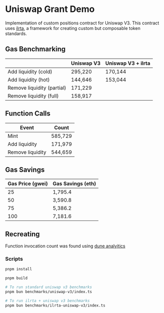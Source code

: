 # Uniswap Grant Demo

Implementation of custom positions contract for Uniswap V3. This contract uses [ilrta](https://github.com/kyscott18/ilrta), a framework for creating custom but composable token standards.

## Gas Benchmarking

|                          | Uniswap V3|Uniswap V3 + ilrta|
|--------------------------|-----------|------------------|
|Add liquidity (cold)      |    295,220|           170,144|
|Add liquidity (hot)       |    144,646|           153,044|
|Remove liquidity (partial)|    171,229|                  |
|Remove liquidity (full)   |    158,917|                  |

## Function Calls

|Event            |   Count|
|-----------------|--------|
|Mint             | 585,729|
|Add liquidity    | 171,979|
|Remove liquidity | 544,659|

## Gas Savings

|Gas Price (gwei)|Gas Savings (eth)|
|----------------|-----------------|
|25              |          1,795.4|
|50              |          3,590.8|
|75              |          5,386.2|
|100             |          7,181.6|

## Recreating

Function invocation count was found using [dune analyitics](https://dune.com/queries/2780357)

### Scripts

```sh
pnpm install

pnpm build

# To run standard uniswap v3 benchmarks
pnpm bun benchmarks/uniswap-v3/index.ts

# To run ilrta + uniswap v3 benchmarks
pnpm bun benchmarks/ilrta-uniswap-v3/index.ts
```
